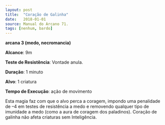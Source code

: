 ```yaml
---
layout: post
title:  "Coração de Galinha"
date:   2018-01-01
source: Manual do Arcano 71.
tags: [nenhum, bardo]
---
```


**arcana 3 (medo, necromancia)**

**Alcance**: 9m

**Teste de Resistência**: Vontade anula.

**Duração**: 1 minuto

**Alvo**: 1 criatura

**Tempo de Execução**: ação de movimento

Esta magia faz com que o alvo perca a coragem, impondo uma penalidade de –4 em testes de resistência a medo e removendo qualquer tipo de imunidade a medo (como a aura de coragem dos paladinos). Coração de galinha não afeta criaturas sem Inteligência.
